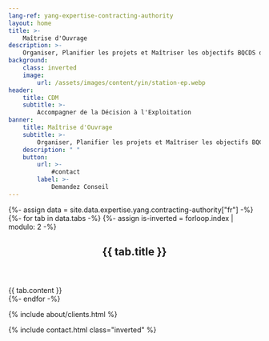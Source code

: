 ```yaml
---
lang-ref: yang-expertise-contracting-authority
layout: home
title: >-
    Maîtrise d'Ouvrage
description: >-
    Organiser, Planifier les projets et Maîtriser les objectifs BQCDS d’un projet.
background:
    class: inverted
    image:
        url: /assets/images/content/yin/station-ep.webp
header:
    title: CDM
    subtitle: >-
        Accompagner de la Décision à l'Exploitation
banner:
    title: Maîtrise d'Ouvrage
    subtitle: >-
        Organiser, Planifier les projets et Maîtriser les objectifs BQCDS d’un projet
    description: " "
    button:
        url: >-
            #contact
        label: >-
            Demandez Conseil
---
```


{%- assign data = site.data.expertise.yang.contracting-authority["fr"] -%}
{%- for tab in data.tabs -%}
{%- assign is-inverted = forloop.index | modulo: 2 -%}
<section id="{{ tab.id }}" {% if is-inverted == 0 %}class="inverted"{% endif %}>
    <header class="major">
        <h2>{{ tab.title }}</h2>
    </header>
    {{ tab.content }}
</section>
{%- endfor -%}

{% include about/clients.html %}

{% include contact.html class="inverted" %}
